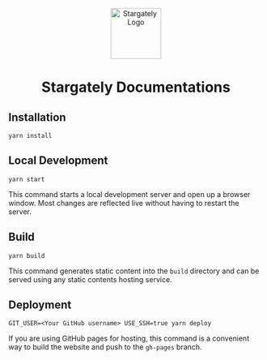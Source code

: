 <p align="center"><a href="https://stargately.com" target="_blank" rel="noopener noreferrer"><img width="100" src="https://stargately.com/favicon.png" alt="Stargately Logo"></a></p>

<h1 align="center">Stargately Documentations</h2>

## Installation

```console
yarn install
```

## Local Development

```console
yarn start
```

This command starts a local development server and open up a browser window. Most changes are reflected live without having to restart the server.

## Build

```console
yarn build
```

This command generates static content into the `build` directory and can be served using any static contents hosting service.

## Deployment

```console
GIT_USER=<Your GitHub username> USE_SSH=true yarn deploy
```

If you are using GitHub pages for hosting, this command is a convenient way to build the website and push to the `gh-pages` branch.
